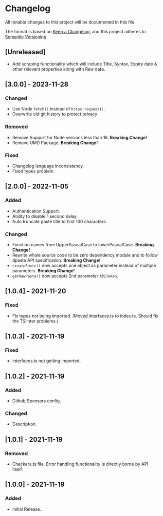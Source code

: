 <!-- markdownlint-disable-file MD024 -->

# Changelog

All notable changes to this project will be documented in this file.

The format is based on [Keep a Changelog](https://keepachangelog.com/en/1.1.0/),
and this project adheres to [Semantic Versioning](https://semver.org/spec/v2.0.0.html).

## [Unreleased]

- Add scraping functionality which will include Title, Syntax, Expiry date & other relevant properties along with Raw data.

## [3.0.0] - 2023-11-28

### Changed

- Use Node `fetch()` instead of `https.request()`.
- Overwrite old git history to protect privacy

### Removed

- Remove Support for Node versions less than 18. **Breaking Change!**
- Remove UMD Package. **Breaking Change!**

### Fixed

- Changelog language inconsistency.
- Fixed types problem.

## [2.0.0] - 2022-11-05

### Added

- Authentication Support.
- Ability to disable 1 second delay.
- Auto truncate paste title to first 100 characters.

### Changed

- Function names from UpperPascalCase to lowerPascalCase. **Breaking Change!**
- Rewrite whole source code to be zero dependency module and to follow dpaste API specification. **Breaking Change!**
- `createPaste()` now accepts one object as parameter instead of multiple parameters. **Breaking Change!**
- `getRawPaste()` now accepts 2nd parameter `APIToken`.

## [1.0.4] - 2021-11-20

### Fixed

- Fix types not being imported. (Moved interfaces.ts to index.ts. Should fix the TSlinter problems.)

## [1.0.3] - 2021-11-19

### Fixed

- Interfaces.ts not getting imported.

## [1.0.2] - 2021-11-19

### Added

- Github Sponsors config.

### Changed

- Description.

## [1.0.1] - 2021-11-19

### Removed

- Checkers.ts file. Error handling functionality is directly borne by API itself.

## [1.0.0] - 2021-11-19

### Added

- Initial Release.
